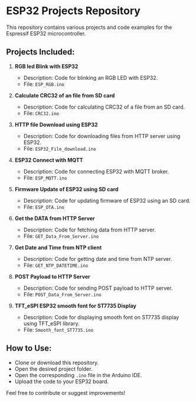 # ESP32 Projects Repository

This repository contains various projects and code examples for the Espressif ESP32 microcontroller.

## Projects Included:

1. **RGB led Blink with ESP32**
   - Description: Code for blinking an RGB LED with ESP32.
   - File: `ESP_RGB.ino`

2. **Calculate CRC32 of an file from SD card**
   - Description: Code for calculating CRC32 of a file from an SD card.
   - File: `CRC32.ino`

3. **HTTP file Download using ESP32**
   - Description: Code for downloading files from HTTP server using ESP32.
   - File: `ESP32_File_download.ino`

4. **ESP32 Connect with MQTT**
   - Description: Code for connecting ESP32 with MQTT broker.
   - File: `ESP_MQTT.ino`

5. **Firmware Update of ESP32 using SD card**
   - Description: Code for updating firmware of ESP32 using an SD card.
   - File: `ESP_OTA.ino`

6. **Get the DATA from HTTP Server**
   - Description: Code for fetching data from HTTP server.
   - File: `GET_Data_From_Server.ino`

7. **Get Date and Time from NTP client**
   - Description: Code for getting date and time from NTP server.
   - File: `GET_NTP_DATETIME.ino`

8. **POST Payload to HTTP Server**
   - Description: Code for sending POST payload to HTTP server.
   - File: `POST_Data_From_Server.ino`

9. **TFT_eSPI ESP32 smooth font for ST7735 Display**
   - Description: Code for displaying smooth font on ST7735 display using TFT_eSPI library.
   - File: `Smooth_font_ST7735.ino`

## How to Use:
- Clone or download this repository.
- Open the desired project folder.
- Open the corresponding `.ino` file in the Arduino IDE.
- Upload the code to your ESP32 board.

Feel free to contribute or suggest improvements!
